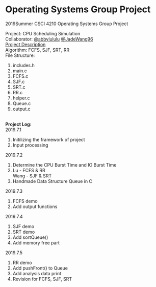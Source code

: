 # Operating Systems Group Project
2019Summer CSCI 4210 Operating Systems Group Project

Project: CPU Scheduling Simulation\
Collaborator: [@abbylululu](https://github.com/abbylululu) [@JadeWang96](https://github.com/JadeWang96)\
[Project Description](https://github.com/JadeWang96/Operating-Systems-Project/blob/master/project.pdf)\
Algorithm: FCFS, SJF, SRT, RR\
File Structure:
1. includes.h
2. main.c
3. FCFS.c
4. SJF.c
5. SRT.c
6. RR.c
7. helper.c
8. Queue.c
9. output.c

\
**Project Log:**\
2019.7.1
1. Initilizing the framework of project
2. Input processing

2019.7.2
1. Determine the CPU Burst Time and IO Burst Time
2. Lu - FCFS & RR\
   Wang - SJF & SRT
3. Handmade Data Structure Queue in C

2019.7.3
1. FCFS demo
2. Add output functions

2019.7.4
1. SJF demo
2. SRT demo
3. Add sortQueue()
4. Add memory free part

2019.7.5
1. RR demo
2. Add pushFront() to Queue
3. Add analysis data print
4. Revision for FCFS, SJF, SRT
